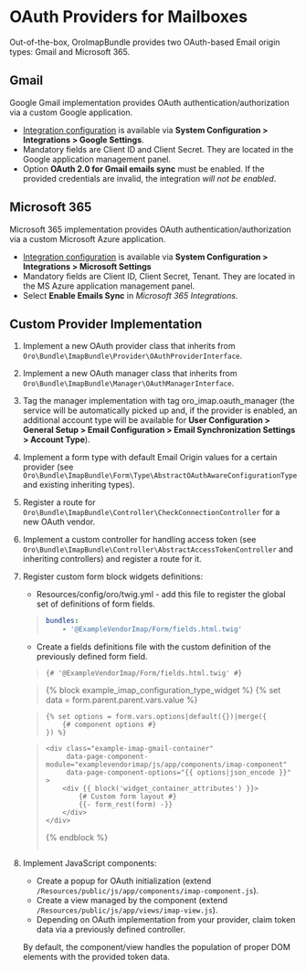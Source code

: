 # OAuth Providers for Mailboxes

Out-of-the-box, OroImapBundle provides two OAuth-based Email origin types: Gmail and Microsoft 365.

## Gmail

Google Gmail implementation provides OAuth authentication/authorization via a custom Google application.

- [Integration configuration](../../../user/back-office/system/configuration/system/integrations/google-settings/google-integration.md#system-configuration-integrations-google) is available via **System Configuration > Integrations > Google Settings**.
- Mandatory fields are Client ID and Client Secret. They are located in the Google application management panel.
- Option **OAuth 2.0 for Gmail emails sync** must be enabled. If the provided credentials are invalid, the integration *will not be enabled*.

## Microsoft 365

Microsoft 365 implementation provides OAuth authentication/authorization via a custom Microsoft Azure application.

- [Integration configuration](../../../user/back-office/system/configuration/system/integrations/microsoft-settings/microsoft-365-integrations.md#user-guide-integrations-microsoft) is available via **System Configuration > Integrations > Microsoft Settings**
- Mandatory fields are Client ID, Client Secret, Tenant. They are located in the MS Azure application management panel.
- Select **Enable Emails Sync** in *Microsoft 365 Integrations*.

## Custom Provider Implementation

1. Implement a new OAuth provider class that inherits from `Oro\Bundle\ImapBundle\Provider\OAuthProviderInterface`.
2. Implement a new OAuth manager class that inherits from `Oro\Bundle\ImapBundle\Manager\OAuthManagerInterface`.
3. Tag the manager implementation with tag oro_imap.oauth_manager (the service will be automatically picked up and, if the provider is enabled, an additional account type will be available for **User Configuration > General Setup > Email Configuration > Email Synchronization Settings > Account Type**).
4. Implement a form type with default Email Origin values for a certain provider (see `Oro\Bundle\ImapBundle\Form\Type\AbstractOAuthAwareConfigurationType` and existing inheriting types).
5. Register a route for `Oro\Bundle\ImapBundle\Controller\CheckConnectionController` for a new OAuth vendor.
6. Implement a custom controller for handling access token (see `Oro\Bundle\ImapBundle\Controller\AbstractAccessTokenController` and inheriting controllers) and register a route for it.
7. Register custom form block widgets definitions:
   * Resources/config/oro/twig.yml - add this file to register the global set of definitions of form fields.

   > ```yaml
   > bundles:
   >     - '@ExampleVendorImap/Form/fields.html.twig'
   > ```
   * Create a fields definitions file with the custom definition of the previously defined form field.

   > ```twig
   > {# '@ExampleVendorImap/Form/fields.html.twig' #}

   > {% block example_imap_configuration_type_widget %}
   >     {% set data = form.parent.parent.vars.value %}

   >     {% set options = form.vars.options|default({})|merge({
   >         {# component options #}
   >     }) %}

   >     <div class="example-imap-gmail-container"
   >          data-page-component-module="examplevendorimap/js/app/components/imap-component"
   >          data-page-component-options="{{ options|json_encode }}"
   >     >
   >         <div {{ block('widget_container_attributes') }}>
   >             {# Custom form layout #}
   >             {{- form_rest(form) -}}
   >         </div>
   >     </div>
   > {% endblock %}
   > ```
8. Implement JavaScript components:
   * Create a popup for OAuth initialization (extend `/Resources/public/js/app/components/imap-component.js`).
   * Create a view managed by the component (extend `/Resources/public/js/app/views/imap-view.js`).
   * Depending on OAuth implementation from your provider, claim token data via a previously defined controller.

   By default, the component/view handles the population of proper DOM elements with the provided token data.

<!-- Frontend -->
